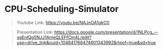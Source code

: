 # CPU-Scheduling-Simulator
>Youtube Link: https://youtu.be/NAJnOA1qkC0

>Presentation Link: https://docs.google.com/presentation/d/1NLPcg_--xgEnIQg5NJJ1AmeQLEFfCm4L/edit?usp=drive_link&ouid=104841768474601343992&rtpof=true&sd=true
